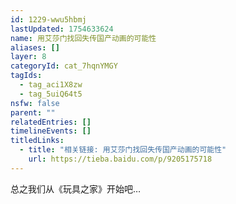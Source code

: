 ```yaml
---
id: 1229-wwu5hbmj
lastUpdated: 1754633624
name: 用艾莎门找回失传国产动画的可能性
aliases: []
layer: 8
categoryId: cat_7hqnYMGY
tagIds:
  - tag_aci1X8zw
  - tag_5uiQ64t5
nsfw: false
parent: ""
relatedEntries: []
timelineEvents: []
titledLinks:
  - title: "相关链接: 用艾莎门找回失传国产动画的可能性"
    url: https://tieba.baidu.com/p/9205175718
---
```


总之我们从《玩具之家》开始吧…